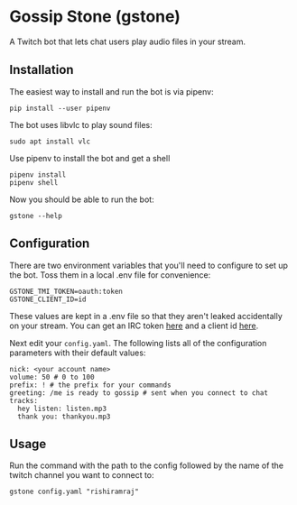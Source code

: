 # Gossip Stone (gstone)

A Twitch bot that lets chat users play audio files in your stream.

## Installation

The easiest way to install and run the bot is via pipenv:

```
pip install --user pipenv
```

The bot uses libvlc to play sound files:

```
sudo apt install vlc
```

Use pipenv to install the bot and get a shell

```
pipenv install
pipenv shell
```

Now you should be able to run the bot:
```
gstone --help
```

## Configuration

There are two environment variables that you'll need to configure to set
up the bot. Toss them in a local .env file for convenience:

```
GSTONE_TMI_TOKEN=oauth:token
GSTONE_CLIENT_ID=id
```

These values are kept in a .env file so that they aren't leaked accidentally
on your stream. You can get an IRC token [here](https://twitchapps.com/tmi/)
and a client id [here](https://dev.twitch.tv/console/apps/create).

Next edit your `config.yaml`. The following lists all of the configuration
parameters with their default values:

```
nick: <your account name>
volume: 50 # 0 to 100
prefix: ! # the prefix for your commands
greeting: /me is ready to gossip # sent when you connect to chat
tracks:
  hey listen: listen.mp3
  thank you: thankyou.mp3
```

## Usage

Run the command with the path to the config followed by the name of the
twitch channel you want to connect to:

```
gstone config.yaml "rishiramraj"
```
